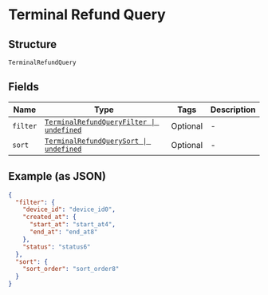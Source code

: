 <!-- Optimized: 2025-10-06 -->
<!-- RPM: 1.6.2.1.1.6.2.1_terminal-refund-query_20251006 -->
<!-- Session: E2E RPM DNA Application -->
<!-- AOM: RND (Reggie & Dro) -->
<!-- COI: TECHNOLOGY -->
<!-- RPM: HIGH -->
<!-- ACTION: BUILD -->


# Terminal Refund Query

## Structure

`TerminalRefundQuery`

## Fields

| Name | Type | Tags | Description |
|  --- | --- | --- | --- |
| `filter` | [`TerminalRefundQueryFilter \| undefined`](../../doc/models/terminal-refund-query-filter.md) | Optional | - |
| `sort` | [`TerminalRefundQuerySort \| undefined`](../../doc/models/terminal-refund-query-sort.md) | Optional | - |

## Example (as JSON)

```json
{
  "filter": {
    "device_id": "device_id0",
    "created_at": {
      "start_at": "start_at4",
      "end_at": "end_at8"
    },
    "status": "status6"
  },
  "sort": {
    "sort_order": "sort_order8"
  }
}
```
